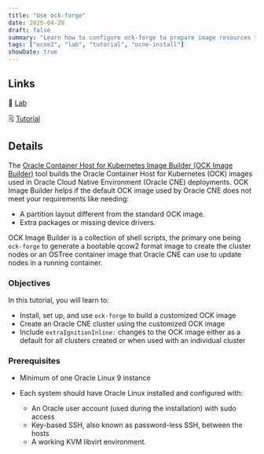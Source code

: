 ```yaml
---
title: "Use ock-forge"
date: 2025-04-28
draft: false
summary: "Learn how to configure ock-forge to prepare image resources to use with an Oracle Cloud Native Environment cluster."
tags: ["ocne2", "lab", "tutorial", "ocne-install"]
showDate: true
---
```


## Links

:crescent_moon: [Lab](https://luna.oracle.com/lab/c77bc587-0d5e-45cf-9cc5-6d41daac0ec6)

:spiral_notepad: [Tutorial](https://docs.oracle.com/en/learn/ocne2-ock-forge)

## Details

The [Oracle Container Host for Kubernetes Image Builder (OCK Image Builder)](https://github.com/oracle-cne/ock-forge) tool builds the Oracle Container Host for Kubernetes (OCK) images used in Oracle Cloud Native Environment (Oracle CNE) deployments. OCK Image Builder helps if the default OCK image used by Oracle CNE does not meet your requirements like needing:

- A partition layout different from the standard OCK image.
- Extra packages or missing device drivers.

OCK Image Builder is a collection of shell scripts, the primary one being `ock-forge` to generate a bootable qcow2 format image to create the cluster nodes or an OSTree container image that Oracle CNE can use to update nodes in a running container.

### Objectives

In this tutorial, you will learn to:

- Install, set up, and use `ock-forge` to build a customized OCK image
- Create an Oracle CNE cluster using the customized OCK image
- Include `extraIgnitionInline:` changes to the OCK image either as a default for all clusters created or when used with an individual cluster

### Prerequisites

- Minimum of one Oracle Linux 9 instance

- Each system should have Oracle Linux installed and configured with:

  - An Oracle user account (used during the installation) with sudo access
  - Key-based SSH, also known as password-less SSH, between the hosts
  - A working KVM libvirt environment.
